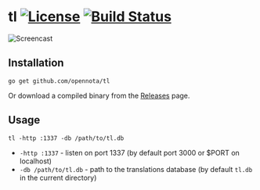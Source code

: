 tl [![License](http://img.shields.io/:license-agpl3-blue.svg)](http://www.gnu.org/licenses/agpl-3.0.html) [![Build Status](https://travis-ci.org/opennota/tl.png?branch=master)](https://travis-ci.org/opennota/tl)
==

![Screencast](/screencast.gif)

## Installation

    go get github.com/opennota/tl

Or download a compiled binary from the [Releases](https://github.com/opennota/tl/releases) page.

## Usage

    tl -http :1337 -db /path/to/tl.db

- `-http :1337` - listen on port 1337 (by default port 3000 or $PORT on localhost)
- `-db /path/to/tl.db` - path to the translations database (by default `tl.db` in the current directory)

